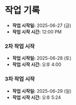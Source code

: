 # 작업 기록

- **작업 시작일:** 2025-06-27 (금)
- **작업 시작 시간:** 12:00 PM

### 2차 작업 시작

- **작업 시작일:** 2025-06-28 (토)
- **작업 시작 시간:** 오후 4:00

### 3차 작업 시작

- **작업 시작일:** 2025-06-29 (일)
- **작업 시작 시간:** 오후 5:24
